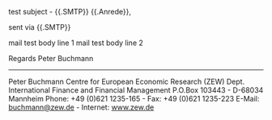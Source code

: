 test subject - {{.SMTP}}
{{.Anrede}},

sent via {{.SMTP}}

mail test body line 1
mail test body line 2

Regards
  Peter Buchmann

---------------------------------------------------------------------
Peter Buchmann
Centre for European Economic Research (ZEW)
Dept. International Finance and Financial Management 
P.O.Box 103443 - D-68034 Mannheim
Phone: +49 (0)621 1235-165 - Fax: +49 (0)621 1235-223
E-Mail: buchmann@zew.de - Internet: www.zew.de 
